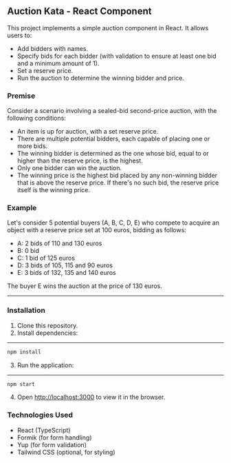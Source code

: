 ## Auction Kata - React Component

This project implements a simple auction component in React. It allows users to:

- Add bidders with names.
- Specify bids for each bidder (with validation to ensure at least one bid and a minimum amount of 1).
- Set a reserve price.
- Run the auction to determine the winning bidder and price.

### Premise

Consider a scenario involving a sealed-bid second-price auction, with the following conditions:

- An item is up for auction, with a set reserve price.
- There are multiple potential bidders, each capable of placing one or more bids.
- The winning bidder is determined as the one whose bid, equal to or higher than the reserve price, is the highest.
- Only one bidder can win the auction.
- The winning price is the highest bid placed by any non-winning bidder that is above the reserve price. If there's no such bid, the reserve price itself is the winning price.

### Example

Let's consider 5 potential buyers (A, B, C, D, E) who compete to acquire an object with a reserve price set at 100 euros, bidding as follows:

- A: 2 bids of 110 and 130 euros
- B: 0 bid
- C: 1 bid of 125 euros
- D: 3 bids of 105, 115 and 90 euros
- E: 3 bids of 132, 135 and 140 euros

The buyer E wins the auction at the price of 130 euros.

---

### Installation

1. Clone this repository.
2. Install dependencies:

---

```bash
npm install
```

3. Run the application:

---

```bash
npm start
```

4. Open [http://localhost:3000](http://localhost:3000) to view it in the browser.

### Technologies Used

- React (TypeScript)
- Formik (for form handling)
- Yup (for form validation)
- Tailwind CSS (optional, for styling)
